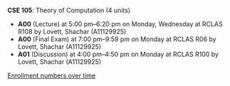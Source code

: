 **CSE 105**: Theory of Computation (4 units)

- **A00** (Lecture) at 5:00 pm–6:20 pm on Monday, Wednesday at RCLAS R108 by Lovett, Shachar (A11129925)
- **A00** (Final Exam) at 7:00 pm–9:59 pm on Monday at RCLAS R06 by Lovett, Shachar (A11129925)
- **A01** (Discussion) at 4:00 pm–4:50 pm on Monday at RCLAS R100 by Lovett, Shachar (A11129925)

[Enrollment numbers over time](./CSE105.tsv)
